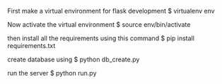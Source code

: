 First make a virtual environment for flask development
$ virtualenv env

Now activate the virtual environment
$ source env/bin/activate

then install all the requirements using this command
$ pip install requirements.txt

create database using
$ python db_create.py

run the server
$ python run.py

 



